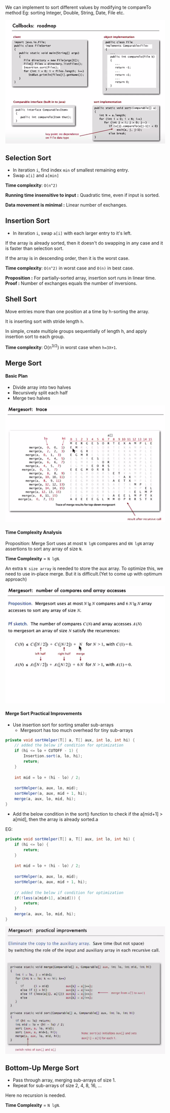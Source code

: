 We can implement to sort different values by modifying te compareTo method
Eg: sorting Integer, Double, String, Date, File etc.

![Alt text](<Screenshot from 2023-11-02 05-41-23.png>)

## Selection Sort
- In iteration `i`, find index `min` of smallest remaining entry.
- Swap `a[i]` and `a[min]`

__Time complexity__: `O(n^2)`

__Running time insensitive to input :__ Quadratic time, even if input is sorted.

__Data movement is minimal :__ Linear number of exchanges.


## Insertion Sort
- In iteration `i`, swap `a[i]` with each larger entry to it's left.

If the array is already sorted, then it doesn't do swapping in any case and it is faster than selection sort.

If the array is in descending order, then it is the worst case.

__Time complexity__: `O(n^2)` in worst case and `O(n)` in best case.

__Proposition :__ For partially-sorted array, insertion sort runs in linear time.
__Proof :__ Number of exchanges equals the number of inversions.


## Shell Sort
Move entries more than one position at a time by h-sorting the array.

It is inserting sort with stride length `h`.

In simple, create multiple groups sequentially of length h, and apply insertion sort to each group.

__Time complexity__: O(n<sup>3/2</sup>)  in worst case when `h=3X+1`.


## Merge Sort

#### Basic Plan
- Divide array into two halves
- Recursively split each half
- Merge two halves

![Alt text](<Screenshot from 2023-11-05 17-21-03.png>)

#### Time Complexity Analysis
Proposition: Merge Sort uses at most `N lgN` compares and `6N lgN` array assertions to sort any array of size `N`.

__Time Complexity__ = `N lgN`.

An extra `N size array` is needed to store the aux array.
To optimize this, we need to use in-place merge. But it is difficult.(Yet to come up with optimum approach)

![Alt text](<Screenshot from 2023-11-05 17-27-35.png>)


#### Merge Sort Practical Improvements
- Use insertion sort for sorting smaller sub-arrays
    * Mergesort has too much overhead for tiny sub-arrays
```java
private void sortHelper(T[] a, T[] aux, int lo, int hi) {
    // added the below if condition for optimization
    if (hi <= lo + CUTOFF - 1) {
        Insertion.sort(a, lo, hi);
        return;
    }

    int mid = lo + (hi - lo) / 2;

    sortHelper(a, aux, lo, mid);
    sortHelper(a, aux, mid + 1, hi);
    merge(a, aux, lo, mid, hi);
}
```

- Add the below condition in the sort() function to check if the a[mid+1] > a[mid], then the array is already sorted.a

EG:

```java
private void sortHelper(T[] a, T[] aux, int lo, int hi) {
    if (hi <= lo) {
        return;
    }

    int mid = lo + (hi - lo) / 2;

    sortHelper(a, aux, lo, mid);
    sortHelper(a, aux, mid + 1, hi);

    // added the below if condition for optimization
    if(!less(a[mid+1], a[mid])) {
        return;
    }
    merge(a, aux, lo, mid, hi);
}
```

![Alt text](<Screenshot from 2023-11-05 20-41-54.png>)


## Bottom-Up Merge Sort
- Pass through array, merging sub-arrays of size 1.
- Repeat for sub-arrays of size 2, 4, 8, 16, ...

Here no recursion is needed.

__Time Complexity__ = `N lgN`.


